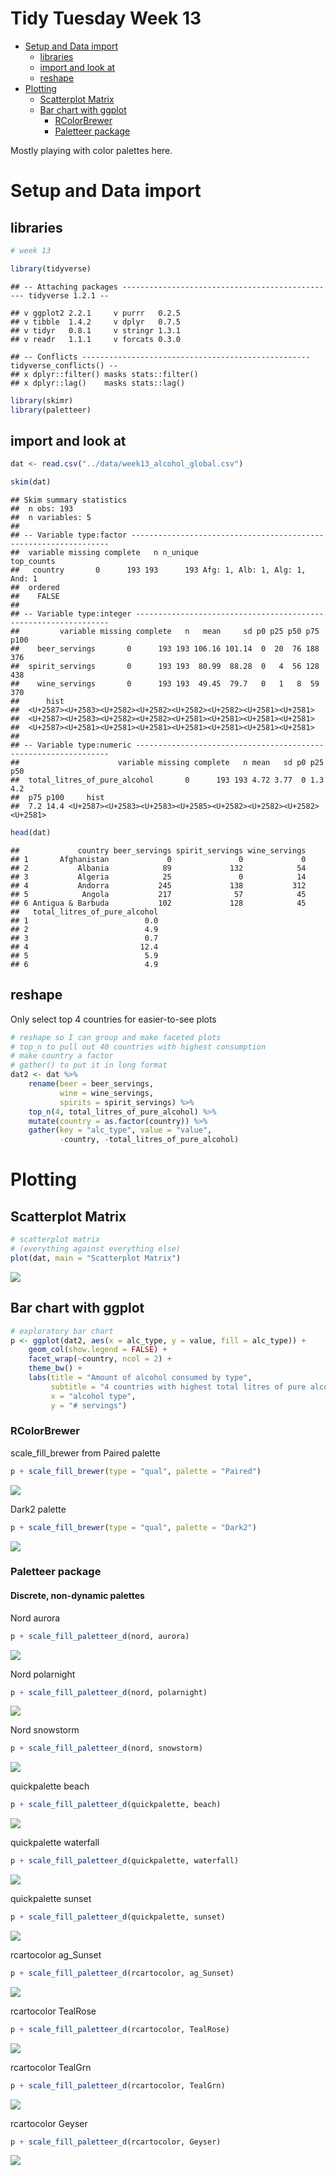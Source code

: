 Tidy Tuesday Week 13
================

-   [Setup and Data import](#setup-and-data-import)
    -   [libraries](#libraries)
    -   [import and look at](#import-and-look-at)
    -   [reshape](#reshape)
-   [Plotting](#plotting)
    -   [Scatterplot Matrix](#scatterplot-matrix)
    -   [Bar chart with ggplot](#bar-chart-with-ggplot)
        -   [RColorBrewer](#rcolorbrewer)
        -   [Paletteer package](#paletteer-package)

Mostly playing with color palettes here.

Setup and Data import
=====================

libraries
---------

``` r
# week 13

library(tidyverse)
```

    ## -- Attaching packages ------------------------------------------------ tidyverse 1.2.1 --

    ## v ggplot2 2.2.1     v purrr   0.2.5
    ## v tibble  1.4.2     v dplyr   0.7.5
    ## v tidyr   0.8.1     v stringr 1.3.1
    ## v readr   1.1.1     v forcats 0.3.0

    ## -- Conflicts --------------------------------------------------- tidyverse_conflicts() --
    ## x dplyr::filter() masks stats::filter()
    ## x dplyr::lag()    masks stats::lag()

``` r
library(skimr)
library(paletteer)
```

import and look at
------------------

``` r
dat <- read.csv("../data/week13_alcohol_global.csv")

skim(dat)
```

    ## Skim summary statistics
    ##  n obs: 193 
    ##  n variables: 5 
    ## 
    ## -- Variable type:factor -----------------------------------------------------------------
    ##  variable missing complete   n n_unique                     top_counts
    ##   country       0      193 193      193 Afg: 1, Alb: 1, Alg: 1, And: 1
    ##  ordered
    ##    FALSE
    ## 
    ## -- Variable type:integer ----------------------------------------------------------------
    ##         variable missing complete   n   mean     sd p0 p25 p50 p75 p100
    ##    beer_servings       0      193 193 106.16 101.14  0  20  76 188  376
    ##  spirit_servings       0      193 193  80.99  88.28  0   4  56 128  438
    ##    wine_servings       0      193 193  49.45  79.7   0   1   8  59  370
    ##      hist
    ##  <U+2587><U+2583><U+2582><U+2582><U+2582><U+2582><U+2581><U+2581>
    ##  <U+2587><U+2583><U+2582><U+2582><U+2581><U+2581><U+2581><U+2581>
    ##  <U+2587><U+2581><U+2581><U+2581><U+2581><U+2581><U+2581><U+2581>
    ## 
    ## -- Variable type:numeric ----------------------------------------------------------------
    ##                      variable missing complete   n mean   sd p0 p25 p50
    ##  total_litres_of_pure_alcohol       0      193 193 4.72 3.77  0 1.3 4.2
    ##  p75 p100     hist
    ##  7.2 14.4 <U+2587><U+2583><U+2583><U+2585><U+2582><U+2582><U+2582><U+2581>

``` r
head(dat)
```

    ##             country beer_servings spirit_servings wine_servings
    ## 1       Afghanistan             0               0             0
    ## 2           Albania            89             132            54
    ## 3           Algeria            25               0            14
    ## 4           Andorra           245             138           312
    ## 5            Angola           217              57            45
    ## 6 Antigua & Barbuda           102             128            45
    ##   total_litres_of_pure_alcohol
    ## 1                          0.0
    ## 2                          4.9
    ## 3                          0.7
    ## 4                         12.4
    ## 5                          5.9
    ## 6                          4.9

reshape
-------

Only select top 4 countries for easier-to-see plots

``` r
# reshape so I can group and make faceted plots
# top_n to pull out 40 countries with highest consumption
# make country a factor
# gather() to put it in long format
dat2 <- dat %>%
    rename(beer = beer_servings,
           wine = wine_servings,
           spirits = spirit_servings) %>%
    top_n(4, total_litres_of_pure_alcohol) %>%  
    mutate(country = as.factor(country)) %>%  
    gather(key = "alc_type", value = "value", 
           -country, -total_litres_of_pure_alcohol) 
```

Plotting
========

Scatterplot Matrix
------------------

``` r
# scatterplot matrix
# (everything against everything else)
plot(dat, main = "Scatterplot Matrix")
```

![](week13_morecolors_files/figure-markdown_github/unnamed-chunk-4-1.png)

Bar chart with ggplot
---------------------

``` r
# exploratory bar chart
p <- ggplot(dat2, aes(x = alc_type, y = value, fill = alc_type)) +
    geom_col(show.legend = FALSE) +
    facet_wrap(~country, ncol = 2) +
    theme_bw() +
    labs(title = "Amount of alcohol consumed by type", 
         subtitle = "4 countries with highest total litres of pure alcohol", 
         x = "alcohol type", 
         y = "# servings")
```

### RColorBrewer

scale\_fill\_brewer from Paired palette

``` r
p + scale_fill_brewer(type = "qual", palette = "Paired")
```

![](week13_morecolors_files/figure-markdown_github/unnamed-chunk-6-1.png)

Dark2 palette

``` r
p + scale_fill_brewer(type = "qual", palette = "Dark2")
```

![](week13_morecolors_files/figure-markdown_github/unnamed-chunk-7-1.png)

### Paletteer package

#### Discrete, non-dynamic palettes

Nord aurora

``` r
p + scale_fill_paletteer_d(nord, aurora)
```

![](week13_morecolors_files/figure-markdown_github/unnamed-chunk-8-1.png)

Nord polarnight

``` r
p + scale_fill_paletteer_d(nord, polarnight)
```

![](week13_morecolors_files/figure-markdown_github/unnamed-chunk-9-1.png)

Nord snowstorm

``` r
p + scale_fill_paletteer_d(nord, snowstorm)
```

![](week13_morecolors_files/figure-markdown_github/unnamed-chunk-10-1.png)

quickpalette beach

``` r
p + scale_fill_paletteer_d(quickpalette, beach)
```

![](week13_morecolors_files/figure-markdown_github/unnamed-chunk-11-1.png)

quickpalette waterfall

``` r
p + scale_fill_paletteer_d(quickpalette, waterfall)
```

![](week13_morecolors_files/figure-markdown_github/unnamed-chunk-12-1.png)

quickpalette sunset

``` r
p + scale_fill_paletteer_d(quickpalette, sunset)
```

![](week13_morecolors_files/figure-markdown_github/unnamed-chunk-13-1.png)

rcartocolor ag\_Sunset

``` r
p + scale_fill_paletteer_d(rcartocolor, ag_Sunset)
```

![](week13_morecolors_files/figure-markdown_github/unnamed-chunk-14-1.png)

rcartocolor TealRose

``` r
p + scale_fill_paletteer_d(rcartocolor, TealRose)
```

![](week13_morecolors_files/figure-markdown_github/unnamed-chunk-15-1.png)

rcartocolor TealGrn

``` r
p + scale_fill_paletteer_d(rcartocolor, TealGrn)
```

![](week13_morecolors_files/figure-markdown_github/unnamed-chunk-16-1.png)

rcartocolor Geyser

``` r
p + scale_fill_paletteer_d(rcartocolor, Geyser)
```

![](week13_morecolors_files/figure-markdown_github/unnamed-chunk-17-1.png)
